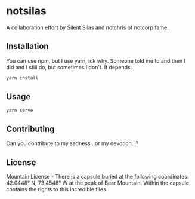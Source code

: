# notsilas

A collaboration effort by Silent Silas and notchris of notcorp fame.

## Installation

You can use npm, but I use yarn, idk why. Someone told me to and then I did and I still do, but sometimes I don't. It depends.

```bash
yarn install
```

## Usage

```bash
yarn serve
```

## Contributing
Can you contribute to my sadness...or my devotion...?

## License
Mountain License - There is a capsule buried at the following coordinates: 42.0448° N, 73.4548° W at the peak of Bear Mountain. Within the capsule contains the rights to this incredible files.
